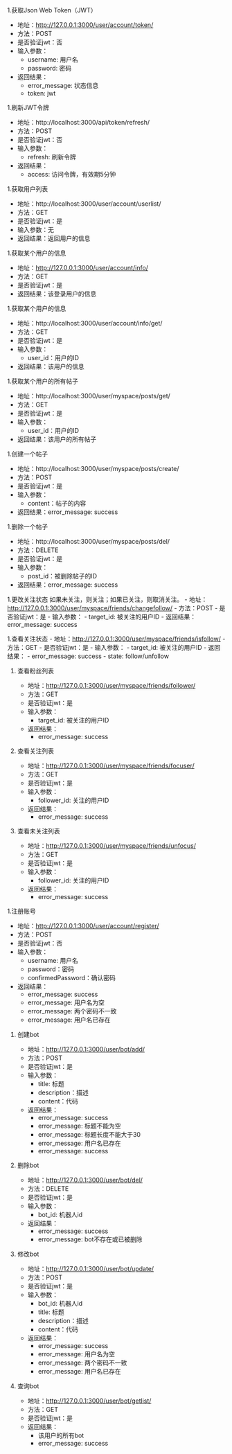 
1.获取Json Web Token（JWT）
   - 地址：http://127.0.0.1:3000/user/account/token/
   - 方法：POST
   - 是否验证jwt：否
   - 输入参数：
     - username: 用户名
     - password: 密码
   - 返回结果：
     - error_message: 状态信息
     - token: jwt

1.刷新JWT令牌
   - 地址：http://localhost:3000/api/token/refresh/
   - 方法：POST
   - 是否验证jwt：否
   - 输入参数：
     - refresh: 刷新令牌
   - 返回结果：
     - access: 访问令牌，有效期5分钟

1.获取用户列表
   - 地址：http://localhost:3000/user/account/userlist/
   - 方法：GET
   - 是否验证jwt：是
   - 输入参数：无
   - 返回结果：返回用户的信息

1.获取某个用户的信息
   - 地址：http://127.0.0.1:3000/user/account/info/
   - 方法：GET
   - 是否验证jwt：是
   - 返回结果：该登录用户的信息

1.获取某个用户的信息
   - 地址：http://localhost:3000/user/account/info/get/
   - 方法：GET
   - 是否验证jwt：是
   - 输入参数：
     - user_id：用户的ID
   - 返回结果：该用户的信息

1.获取某个用户的所有帖子
   - 地址：http://localhost:3000/user/myspace/posts/get/
   - 方法：GET
   - 是否验证jwt：是
   - 输入参数：
     - user_id：用户的ID
   - 返回结果：该用户的所有帖子

1.创建一个帖子
   - 地址：http://localhost:3000/user/myspace/posts/create/
   - 方法：POST
   - 是否验证jwt：是
   - 输入参数：
     - content：帖子的内容
   - 返回结果：error_message: success

1.删除一个帖子
   - 地址：http://localhost:3000/user/myspace/posts/del/
   - 方法：DELETE
   - 是否验证jwt：是
   - 输入参数：
     - post_id：被删除帖子的ID
   - 返回结果：error_message: success

1.更改关注状态
   如果未关注，则关注；如果已关注，则取消关注。
    - 地址：http://127.0.0.1:3000/user/myspace/friends/changefollow/
    - 方法：POST
    - 是否验证jwt：是
    - 输入参数：
      - target_id: 被关注的用户ID
    - 返回结果：error_message: success

1.查看关注状态
    - 地址：http://127.0.0.1:3000/user/myspace/friends/isfollow/
    - 方法：GET
    - 是否验证jwt：是
    - 输入参数：
      - target_id: 被关注的用户ID
    - 返回结果：
      - error_message: success
      - state: follow/unfollow

1. 查看粉丝列表
    - 地址：http://127.0.0.1:3000/user/myspace/friends/follower/
    - 方法：GET
    - 是否验证jwt：是
    - 输入参数：
        - target_id: 被关注的用户ID
    - 返回结果：
        - error_message: success

1. 查看关注列表
    - 地址：http://127.0.0.1:3000/user/myspace/friends/focuser/
    - 方法：GET
    - 是否验证jwt：是
    - 输入参数：
        - follower_id: 关注的用户ID
    - 返回结果：
        - error_message: success

1. 查看未关注列表
    - 地址：http://127.0.0.1:3000/user/myspace/friends/unfocus/
    - 方法：GET
    - 是否验证jwt：是
    - 输入参数：
        - follower_id: 关注的用户ID
    - 返回结果：
        - error_message: success

1.注册账号
   - 地址：http://127.0.0.1:3000/user/account/register/
   - 方法：POST
   - 是否验证jwt：否
   - 输入参数：
     - username: 用户名
     - password：密码
     - confirmedPassword：确认密码
   - 返回结果：
     - error_message: success
     - error_message: 用户名为空
     - error_message: 两个密码不一致
     - error_message: 用户名已存在

1. 创建bot
    - 地址：http://127.0.0.1:3000/user/bot/add/
    - 方法：POST
    - 是否验证jwt：是
    - 输入参数：
        - title: 标题
        - description：描述
        - content：代码
    - 返回结果：
        - error_message: success
        - error_message: 标题不能为空
        - error_message: 标题长度不能大于30
        - error_message: 用户名已存在
        - error_message: success

1. 删除bot
    - 地址：http://127.0.0.1:3000/user/bot/del/
    - 方法：DELETE
    - 是否验证jwt：是
    - 输入参数：
        - bot_id: 机器人id
    - 返回结果：
        - error_message: success
        - error_message: bot不存在或已被删除

1. 修改bot
    - 地址：http://127.0.0.1:3000/user/bot/update/
    - 方法：POST
    - 是否验证jwt：是
    - 输入参数：
        - bot_id: 机器人id 
        - title: 标题
        - description：描述
        - content：代码
    - 返回结果：
        - error_message: success
        - error_message: 用户名为空
        - error_message: 两个密码不一致
        - error_message: 用户名已存在

1. 查询bot
    - 地址：http://127.0.0.1:3000/user/bot/getlist/
    - 方法：GET
    - 是否验证jwt：是
    - 返回结果：
      - 该用户的所有bot
      - error_message: success